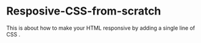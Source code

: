 # Resposive-CSS-from-scratch
This is about how to make your HTML responsive by adding a single line of CSS .
